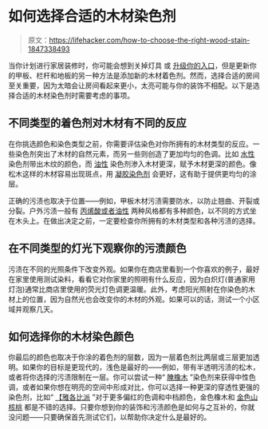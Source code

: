 # 如何选择合适的木材染色剂

> 原文：<https://lifehacker.com/how-to-choose-the-right-wood-stain-1847338493>

当你计划进行家居装修时，你可能会想到关掉灯具 或 [升级你的入口](https://lifehacker.com/how-to-spruce-up-your-homes-entryway-for-less-than-100-1834843347)，但是更新你的甲板、栏杆和地板的另一种方法是添加新的木材着色剂。然而，选择合适的房间至关重要，因为太暗会让房间看起来更小，太亮可能与你的装饰不相配。以下是选择合适的木材染色剂时需要考虑的事项。



## 不同类型的着色剂对木材有不同的反应

在你挑选颜色和染色类型之前，你需要评估染色对你所拥有的木材类型的反应。一些染色剂突出了木材的自然元素，而另一些则创造了更加均匀的色调。比如 [水性](https://www.homedepot.com/c/ab/types-of-wood-stains/9ba683603be9fa5395fab90b89c64a3) 染色剂带出木纹的颜色，而 [油性](https://www.homedepot.com/c/ab/types-of-wood-stains/9ba683603be9fa5395fab90b89c64a3) 染色剂渗入木材更深，赋予木材更深的颜色。像松木这样的木材容易出现斑点，用 [凝胶染色剂](https://www.homedepot.com/c/ab/types-of-wood-stains/9ba683603be9fa5395fab90b89c64a3) 会更好，这有助于提供更均匀的涂层。

正确的污渍也取决于位置——例如，甲板木材污渍需要防水，以防止翘曲、开裂或分裂。户外污渍一般有 [丙烯酸或者油性](https://www.bobvila.com/articles/best-deck-stain/) 两种风格都有多种颜色，以不同的方式坐在木头上。在做出决定之前，一定要检查你所拥有的木材类型和各种污渍的选择。

## 在不同类型的灯光下观察你的污渍颜色

污渍在不同的光照条件下改变外观。如果你在商店里看到一个你喜欢的例子，最好在家里使用测试染料，看看它对你家里的照明有什么反应，因为白炽灯(普通家用灯泡)通常比商店里使用的荧光灯色调更温暖。此外，考虑阳光照射在你染色的木材上的位置，因为自然光也会改变你的木材的外观。如果可以的话，测试一个小区域并观察几天。

## 如何选择你的木材染色颜色

你最后的颜色也取决于你涂的着色剂的层数，因为一层着色剂比两层或三层更加透明。如果你的目标是更现代的，浅色是最好的——例如，带有半透明污渍的松木，或者将你选择的污渍限制在一层。你可以尝试一种“ [腌橡木](https://www.chrislovesjulia.com/6-different-stains-look-5-popular-types-wood/) ”染色剂来获得中性色调，或者如果你想在明亮的空间中形成对比，你可以选择一种更深的穿透性更强的染色剂，比如“ [【雅各比派](https://www.lowes.com/pd/Minwax-Wood-Finish-Jacobean-Oil-Based-Interior-Stain-Actual-Net-Contents-32-fl-oz/999913819) ”对于更多偏红的色调和中档颜色，金色橡木和 [金色山核桃](https://www.amazon.com/Minwax-226004444-Penetrating-Interior-Pickled/dp/B001CEOJGO/ref=sr_1_1?asc_campaign=InlineText&asc_refurl=https://lifehacker.com/how-to-choose-the-right-wood-stain-1847338493&asc_source=&ie=UTF8&keywords=minwax+pickled+oak&qid=1517453237&sr=8-1&tag=kinjalifehackerlink-20&th=1) 都是不错的选择。只要你想到你的装饰和污渍颜色是如何与之互补的，你就没问题——只要确保首先测试它们，以帮助你决定什么是最好的。